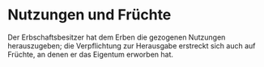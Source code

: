 # Nutzungen und Früchte

Der Erbschaftsbesitzer hat dem Erben die gezogenen Nutzungen herauszugeben; die Verpflichtung zur Herausgabe erstreckt sich auch auf Früchte, an denen er das Eigentum erworben hat. 

